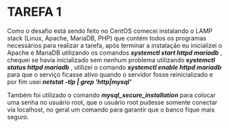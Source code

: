 # TAREFA 1

Como o desafio está sendo feito no CentOS comecei instalando o LAMP stack (Linux, Apache, MariaDB, PHP) que contém todos os programas necessários para realizar a tarefa,
após terminar a instalação eu inicializei o Apache e MariaDB utilizando os comandos **_systemctl start httpd mariadb_** , 
chequei se havia inicializado sem nenhum problema utilizando **_systemctl status httpd mariadb_** , 
utilizei o comando **_systemctl enable httpd mariadb_** para que o serviço ficasse ativo quando o servidor fosse reinicializado e por fim usei **_netstat -tlp | grep 'http|mysql'_**

Também foi utilizado o comando **_mysql_secure_installation_** para colocar uma senha no usuário root, que o usuário root pudesse somente conectar via localhost, no geral um comando
para garantir que o banco fique mais seguro.



